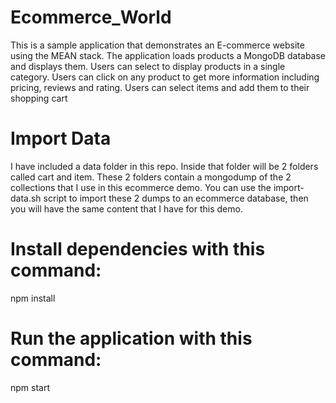 # Ecommerce_World
This is a sample application that demonstrates an E-commerce website using the MEAN stack. The application loads products a MongoDB database and displays them. Users can select to display products in a single category. Users can click on any product to get more information including pricing, reviews and rating. Users can select items and add them to their shopping cart

# Import Data
I have included a data folder in this repo. Inside that folder will be 2 folders called cart and item. These 2 folders contain a mongodump of the 2 collections that I use in this ecommerce demo. You can use the import-data.sh script to import these 2 dumps to an ecommerce database, then you will have the same content that I have for this demo.

# Install dependencies with this command:
npm install

# Run the application with this command:
 npm start
